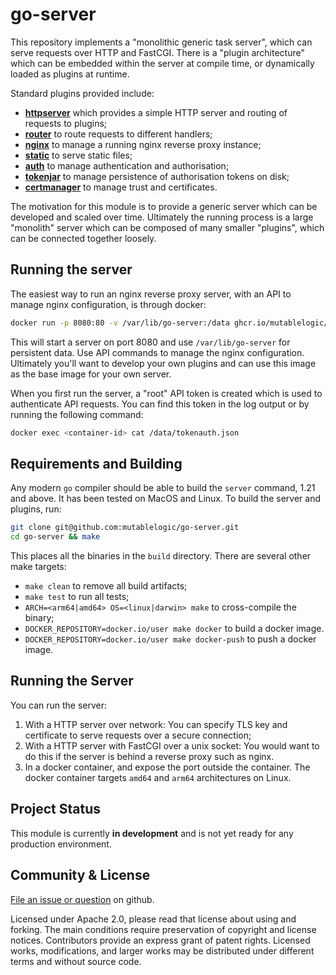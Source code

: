 # go-server

This repository implements a "monolithic generic task server", which can serve
requests over HTTP and FastCGI. There is a "plugin architecture" which can be
embedded within the server at compile time, or dynamically loaded as plugins
at runtime.

Standard plugins provided include:

- [__httpserver__](pkg/httpserver) which provides a simple HTTP server and
  routing of requests to plugins;
- [__router__](pkg/handler/router) to route requests to different handlers;
- [__nginx__](pkg/handler/nginx) to manage a running nginx reverse proxy
  instance;
- [__static__](pkg/handler/static/) to serve static files;
- [__auth__](pkg/handler/auth) to manage authentication and authorisation;
- [__tokenjar__](pkg/handler/tokenjar) to manage persistence of authorisation 
  tokens on disk;
- [__certmanager__](pkg/handler/certmanager) to manage trust and certificates.

The motivation for this module is to provide a generic server which
can be developed and scaled over time. Ultimately the running process
is a large "monolith" server which can be composed of many smaller
"plugins", which can be connected together loosely.

## Running the server

The easiest way to run an nginx reverse proxy server, with an API to
manage nginx configuration, is through docker:

```bash
docker run -p 8080:80 -v /var/lib/go-server:/data ghcr.io/mutablelogic/go-server
```

This will start a server on port 8080 and use `/var/lib/go-server` for persistent
data. Use API commands to manage the nginx configuration. Ultimately you'll 
want to develop your own plugins and can use this image as the base image for your 
own server.

When you first run the server, a "root" API token is created which is used to
authenticate API requests. You can find this token in the log output or by running
the following command:

```bash
docker exec <container-id> cat /data/tokenauth.json
```

## Requirements and Building

Any modern `go` compiler should be able to build the `server` command,
1.21 and above. It has been tested on MacOS and Linux. To build the server
and plugins, run:

```bash
git clone git@github.com:mutablelogic/go-server.git
cd go-server && make
```

This places all the binaries in the `build` directory. There are several
other make targets:

- `make clean` to remove all build artifacts;
- `make test` to run all tests;
- `ARCH=<arm64|amd64> OS=<linux|darwin> make` to cross-compile the binary;
- `DOCKER_REPOSITORY=docker.io/user make docker` to build a docker image.
- `DOCKER_REPOSITORY=docker.io/user make docker-push` to push a docker image.

## Running the Server

You can run the server:

  1. With a HTTP server over network: You can specify TLS key and certificate
    to serve requests over a secure connection;
  2. With a HTTP server with FastCGI over a unix socket: You would want to do
    this if the server is behind a reverse proxy such as nginx.
  3. In a docker container, and expose the port outside the container. The docker
     container targets `amd64` and `arm64` architectures on Linux.

## Project Status

This module is currently __in development__ and is not yet ready for any production 
environment.

## Community & License

[File an issue or question](http://github.com/mutablelogic/go-server/issues) on github.

Licensed under Apache 2.0, please read that license about using and forking. The
main conditions require preservation of copyright and license notices. Contributors 
provide an express grant of patent rights. Licensed works, modifications, and larger 
works may be distributed under different terms and without source code.
